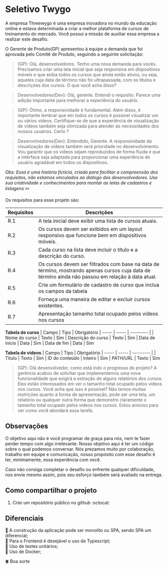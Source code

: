 # Seletivo Twygo

A empresa Threewygo é uma empresa inovadora no mundo da educação online e estava determinada a criar a melhor plataforma de cursos de treinamento do mercado. Você possui a missão de auxiliar essa empresa a realizar este desafio. 

O Gerente de Produto(GP) apresentou à equipe a demanda que foi aprovada pelo Comitê de Produto, seguindo a seguinte solicitação:

>(GP): Olá, desenvolvedores. Tenho uma nova demanda para vocês. Precisamos criar uma tela inicial que seja responsiva em dispositivos móveis e que exiba todos os cursos que ainda estão ativos, ou seja, aqueles cuja data de término não foi ultrapassada, com os títulos e descrições dos cursos. O que você acha disso? 

> Desenvolvedores(Dev): Olá, gerente. Entendi o requisito. Parece uma adição importante para melhorar a experiência do usuário. 

> (GP): Ótimo, a responsividade é fundamental. Além disso, é importante lembrar que em todos os cursos é possível visualizar um ou vários vídeos. Certifique-se de que a experiência de visualização de vídeos também seja otimizada para atender às necessidades dos nossos usuários. Certo ?

> Desenvolvedores(Dev): Entendido, Gerente. A responsividade da visualização de vídeos também será prioridade no desenvolvimento. Vou garantir que os vídeos sejam reproduzidos de forma fluida e que a interface seja adaptada para proporcionar uma experiência de usuário agradável em todos os dispositivos.

*Obs: Essa é uma história fictícia, criada para facilitar a compreensão dos requisitos, não estamos vinculados ao diálogo dos desenvolvedores. Use sua criatividade e conhecimentos para montar as telas de cadastros e listagens* :pencil2:

Os requisitos para esse projeto são:

| Requisitos | Descrições
| -----------| -----------
| R.1 | A tela inicial deve exibir uma lista de cursos atuais.
| R.2 | Os cursos devem ser exibidos em um layout responsivo que funcione bem em dispositivos móveis.
| R.3 | Cada curso na lista deve incluir o título e a descrição do curso.
| R.4 | Os cursos devem ser filtrados com base na data de término, mostrando apenas cursos cuja data de término ainda não passou em relação à data atual.
| R.5 | Crie um formulário de cadastro de curso que inclua os campos da tabela
| R.6 | Forneça uma maneira de editar e excluir cursos existentes.
| R.7 | Apresentação tamanho total ocupado pelos vídeos nos cursos

**Tabela de curso**
| Campo | Tipo  | Obrigatório
| ----- | ----- | --------- |
| Nome do curso | Texto | Sim
| Descrição do curso | Texto | Sim
| Data de inicio | Data | Sim
| Data de fim | Data | Sim

**Tabela de videos**
| Campo | Tipo  | Obrigatório
| ----- | ----- | --------- |
| Titulo | Texto | Sim
| ID do conteúdo | Inteiro | Sim
| PATH/URL | Texto | Sim


> (GP): Olá desenvolvedor, como está indo o progresso do projeto? A gerência acabou de solicitar que implementemos uma nova funcionalidade que exigirá a extração de alguns relatórios dos cursos. Eles estão interessados em ver o tamanho total ocupado pelos vídeos nos cursos. Você acha que isso é possível? Não temos muitas restrições quanto à forma de apresentação, pode ser uma tela, um relatório ou qualquer outra forma que demonstre claramente o tamanho total ocupado pelos vídeos nos cursos. Estou ansioso para ver como você abordará essa tarefa.

## Observações

O objetivo aqui não é você programar de graça para nós, nem te fazer perder tempo com algo irrelevante. Nosso objetivo aqui é ter um código sobre o qual podemos conversar. Nós prezamos muito por colaboração, trabalho em equipe e comunicação, nosso propósito com esse desafio é ter, minimamente, essa experiência com você.

Caso não consiga completar o desafio ou enfrente qualquer dificuldade, nos envie mesmo assim, pois seu esforço também será avaliado na entrega.


## Como compartilhar o projeto
1. Criei um repositório público no github :octocat: 

## Diferenciais

📌 A construção da aplicação pode ser monolito ou SPA, sendo SPA um diferencial;  
📌 Para o Frontend é desejável o uso de Typescript;  
📌 Uso de testes unitários;  
📌 Uso de Docker;  

🍀 Boa sorte